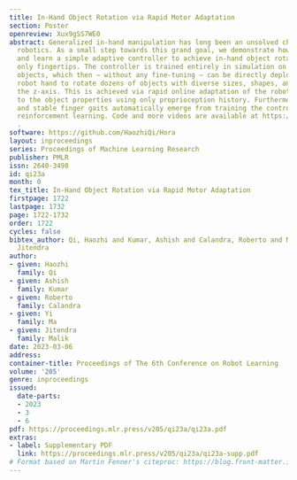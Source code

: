 ```yaml
---
title: In-Hand Object Rotation via Rapid Motor Adaptation
section: Poster
openreview: Xux9gSS7WE0
abstract: Generalized in-hand manipulation has long been an unsolved challenge of
  robotics. As a small step towards this grand goal, we demonstrate how to design
  and learn a simple adaptive controller to achieve in-hand object rotation using
  only fingertips. The controller is trained entirely in simulation on only cylindrical
  objects, which then – without any fine-tuning – can be directly deployed to a real
  robot hand to rotate dozens of objects with diverse sizes, shapes, and weights over
  the z-axis. This is achieved via rapid online adaptation of the robot’s controller
  to the object properties using only proprioception history. Furthermore, natural
  and stable finger gaits automatically emerge from training the control policy via
  reinforcement learning. Code and more videos are available at https://github.com/HaozhiQi/Hora
  .
software: https://github.com/HaozhiQi/Hora
layout: inproceedings
series: Proceedings of Machine Learning Research
publisher: PMLR
issn: 2640-3498
id: qi23a
month: 0
tex_title: In-Hand Object Rotation via Rapid Motor Adaptation
firstpage: 1722
lastpage: 1732
page: 1722-1732
order: 1722
cycles: false
bibtex_author: Qi, Haozhi and Kumar, Ashish and Calandra, Roberto and Ma, Yi and Malik,
  Jitendra
author:
- given: Haozhi
  family: Qi
- given: Ashish
  family: Kumar
- given: Roberto
  family: Calandra
- given: Yi
  family: Ma
- given: Jitendra
  family: Malik
date: 2023-03-06
address:
container-title: Proceedings of The 6th Conference on Robot Learning
volume: '205'
genre: inproceedings
issued:
  date-parts:
  - 2023
  - 3
  - 6
pdf: https://proceedings.mlr.press/v205/qi23a/qi23a.pdf
extras:
- label: Supplementary PDF
  link: https://proceedings.mlr.press/v205/qi23a/qi23a-supp.pdf
# Format based on Martin Fenner's citeproc: https://blog.front-matter.io/posts/citeproc-yaml-for-bibliographies/
---
```

